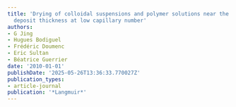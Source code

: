 ```yaml
---
title: 'Drying of colloidal suspensions and polymer solutions near the contact line:
  deposit thickness at low capillary number'
authors:
- G Jing
- Hugues Bodiguel
- Frédéric Doumenc
- Eric Sultan
- Béatrice Guerrier
date: '2010-01-01'
publishDate: '2025-05-26T13:36:33.770027Z'
publication_types:
- article-journal
publication: '*Langmuir*'
---
```

